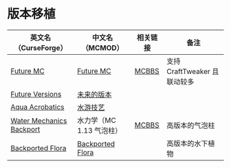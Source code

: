 # 版本移植

| 英文名（CurseForge）                                                                                     | 中文名（MCMOD）                                          | 相关链接                                               | 备注                         |
| -------------------------------------------------------------------------------------------------------- | -------------------------------------------------------- | ------------------------------------------------------ | ---------------------------- |
| [Future MC](https://www.curseforge.com/minecraft/mc-mods/future-mc)                                      | [Future MC](https://www.mcmod.cn/class/1608.html)        | [MCBBS](https://www.mcbbs.net/thread-913598-1-1.html)  | 支持 CraftTweaker 且联动较多 |
| [Future Versions](https://www.curseforge.com/minecraft/mc-mods/future-minecraft)                         | [未来的版本](https://www.mcmod.cn/class/1496.html)       |                                                        |                              |
| [Aqua Acrobatics](https://www.curseforge.com/minecraft/mc-mods/aqua-acrobatics)                          | [水游技艺](https://www.mcmod.cn/class/3306.html)         |                                                        |                              |
| [Water Mechanics Backport](https://www.curseforge.com/minecraft/mc-mods/bubble-column-elevator-backport) | 水力学（MC 1.13 气泡柱）                                 | [MCBBS](https://www.mcbbs.net/thread-1055679-1-1.html) | 高版本的气泡柱               |
| [Backported Flora](https://www.curseforge.com/minecraft/mc-mods/backported-flora)                        | [Backported Flora](https://www.mcmod.cn/class/2675.html) |                                                        | 高版本的水下植物             |
